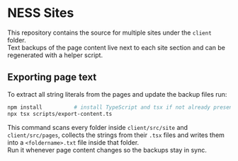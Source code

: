 # NESS Sites

This repository contains the source for multiple sites under the `client` folder.  
Text backups of the page content live next to each site section and can be regenerated with a helper script.

## Exporting page text

To extract all string literals from the pages and update the backup files run:

```bash
npm install          # install TypeScript and tsx if not already present
npx tsx scripts/export-content.ts
```

This command scans every folder inside `client/src/site` and `client/src/pages`, collects the strings from their `.tsx` files and writes them into a `<foldername>.txt` file inside that folder.  
Run it whenever page content changes so the backups stay in sync.
